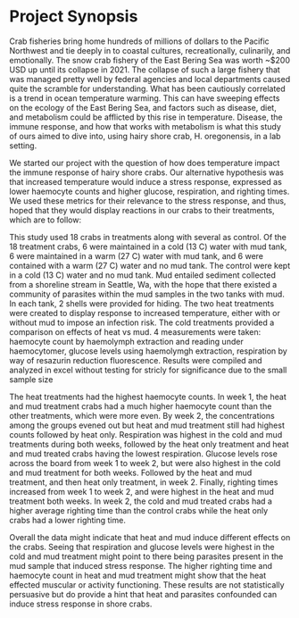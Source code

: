 # Project Synopsis

Crab fisheries bring home hundreds of millions of dollars to the Pacific Northwest and tie deeply in to coastal cultures, recreationally, culinarily, and emotionally. The snow crab fishery of the East Bering Sea was worth ~$200 USD up until its collapse in 2021. The collapse of such a large fishery that was managed pretty well by federal agencies and local departments caused quite the scramble for understanding. What has been cautiously correlated is a trend in ocean temperature warming. This can have sweeping effects on the ecology of the East Bering Sea, and factors such as disease, diet, and metabolism could be afflicted by this rise in temperature. Disease, the immune response, and how that works with metabolism is what this study of ours aimed to dive into, using hairy shore crab, H. oregonensis, in a lab setting.

We started our project with the question of how does temperature impact the immune response of hairy shore crabs. Our alternative hypothesis was that increased temperature would induce a stress response, expressed as lower haemocyte counts and higher glucose, respiration, and righting times. We used these metrics for their relevance to the stress response, and thus, hoped that they would display reactions in our crabs to their treatments, which are to follow:

This study used 18 crabs in treatments along with several as control. Of the 18 treatment crabs, 6 were maintained in a cold (13 C) water with mud tank, 6 were maintained in a warm (27 C) water with mud tank, and 6 were contained with a warm (27 C) water and no mud tank. The control were kept in a cold (13 C) water and no mud tank. Mud entailed sediment collected from a shoreline stream in Seattle, Wa, with the hope that there existed a community of parasites within the mud samples in the two tanks with mud. In each tank, 2 shells were provided for hiding. The two heat treatments were created to display response to increased temperature, either with or without mud to impose an infection risk. The cold treatments provided a comparison on effects of heat vs mud. 4 measurements were taken: haemocyte count by haemolymph extraction and reading under haemocytomer, glucose levels using haemolymgh extraction, respiration by way of resazurin reduction fluorescence. Results were compiled and analyzed in excel without testing for stricly for significance due to the small sample size

The heat treatments had the highest haemocyte counts. In week 1, the heat and mud treatment crabs had a much higher haemocyte count than the other treatments, which were more even. By week 2, the concentrations among the groups evened out but heat and mud treatment still had highest counts followed by heat only. Respiration was highest in the cold and mud treatments during both weeks, followed by the heat only treatment and heat and mud treated crabs having the lowest respiration. Glucose levels rose across the board from week 1 to week 2, but were also highest in the cold and mud treatment for both weeks. Followed by the heat and mud treatment, and then heat only treatment, in week 2. Finally, righting times increased from week 1 to week 2, and were highest in the heat and mud treatment both weeks. In week 2, the cold and mud treated crabs had a higher average righting time than the control crabs while the heat only crabs had a lower righting time.

Overall the data might indicate that heat and mud induce different effects on the crabs. Seeing that respiration and glucose levels were highest in the cold and mud treatment might point to there being parasites present in the mud sample that induced stress response. The higher righting time and haemocyte count in heat and mud treatment might show that the heat effected muscular or activity functioning. These results are not statistically persuasive but do provide a hint that heat and parasites confounded can induce stress response in shore crabs.

